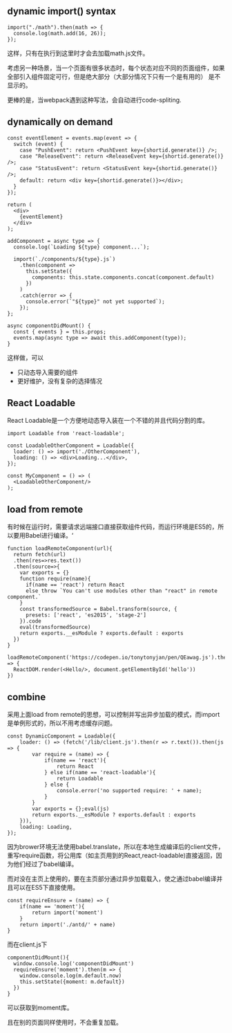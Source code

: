 ## dynamic import() syntax

```
import("./math").then(math => {
  console.log(math.add(16, 26));
});
```

这样，只有在执行到这里时才会去加载math.js文件。

考虑另一种场景，当一个页面有很多状态时，每个状态对应不同的页面组件，如果全部引入组件固定可行，但是绝大部分（大部分情况下只有一个是有用的）
是不显示的。

更棒的是，当webpack遇到这种写法，会自动进行code-spliting.

## dynamically on demand

```
const eventElement = events.map(event => {
  switch (event) {
    case "PushEvent": return <PushEvent key={shortid.generate()} />;
    case "ReleaseEvent": return <ReleaseEvent key={shortid.generate()} />;
    case "StatusEvent": return <StatusEvent key={shortid.generate()} />;
    default: return <div key={shortid.generate()}></div>;
  }
});

return (
  <div>
    {eventElement}
  </div>
);
```

```
addComponent = async type => {
  console.log(`Loading ${type} component...`);
  
  import(`./components/${type}.js`)
    .then(component =>
      this.setState({
        components: this.state.components.concat(component.default)
      })
    )
    .catch(error => {
      console.error(`"${type}" not yet supported`);
    });
};

async componentDidMount() {
  const { events } = this.props;
  events.map(async type => await this.addComponent(type));
}
```

这样做，可以

- 只动态导入需要的组件
- 更好维护，没有复杂的选择情况

## React Loadable

React Loadable是一个方便地动态导入装在一个不错的并且代码分割的库。

```
import Loadable from 'react-loadable';

const LoadableOtherComponent = Loadable({
  loader: () => import('./OtherComponent'),
  loading: () => <div>Loading...</div>,
});

const MyComponent = () => (
  <LoadableOtherComponent/>
);
```

## load from remote

有时候在运行时，需要请求远端接口直接获取组件代码，而运行环境是ES5的，所以要用Babel进行编译。‘

```
function loadRemoteComponent(url){
  return fetch(url)
  .then(res=>res.text())
  .then(source=>{
    var exports = {}
    function require(name){
      if(name == 'react') return React
      else throw `You can't use modules other than "react" in remote component.`
    }
    const transformedSource = Babel.transform(source, {
      presets: ['react', 'es2015', 'stage-2']
    }).code
    eval(transformedSource)
    return exports.__esModule ? exports.default : exports
  })
}

loadRemoteComponent('https://codepen.io/tonytonyjan/pen/QEawag.js').then((Hello) => {
  ReactDOM.render(<Hello/>, document.getElementById('hello'))
})
```

## combine

采用上面load from remote的思想，可以控制并写出异步加载的模式，而import是单例形式的，所以不用考虑缓存问题。

```
const DynamicComponent = Loadable({
    loader: () => (fetch('/lib/client.js').then(r => r.text()).then(js => {
        var require = (name) => {
            if(name == 'react'){
                return React
            } else if(name == 'react-loadable'){
                return Loadable
            } else {
                console.error('no supported require: ' + name);
            }
        }
        var exports = {};eval(js)
        return exports.__esModule ? exports.default : exports
    })),
    loading: Loading,
});
```

因为brower环境无法使用babel.translate，所以在本地生成编译后的client文件，重写require函数，将公用库（如主页用到的React,react-loadable)直接返回，因为他们经过了babel编译。

而对没在主页上使用的，要在主页部分通过异步加载载入，使之通过babel编译并且可以在ES5下直接使用。

```
const requireEnsure = (name) => {
    if(name == 'moment'){
        return import('moment')
    }
    return import('./antd/' + name)
}
```

而在client.js下

```
componentDidMount(){
  window.console.log('componentDidMount')
  requireEnsure('moment').then(m => {
    window.console.log(m.default.now)
    this.setState({moment: m.default})
  })
}
```

可以获取到moment库。

且在别的页面同样使用时，不会重复加载。